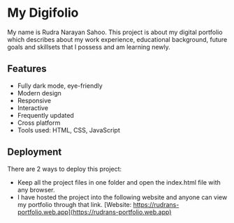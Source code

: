 
# My Digifolio

My name is Rudra Narayan Sahoo. This project is about my digital portfolio which describes about my work experience, educational background, future goals and skillsets that I possess and am learning newly.


## Features

- Fully dark mode, eye-friendly
- Modern design
- Responsive
- Interactive
- Frequently updated
- Cross platform
- Tools used: HTML, CSS, JavaScript


## Deployment

There are 2 ways to deploy this project:

- Keep all the project files in one folder and open the index.html file with any browser.
- I have hosted the project into the following website and anyone can view my portfolio through that link.
[Website: https://rudrans-portfolio.web.app](https://rudrans-portfolio.web.app)

